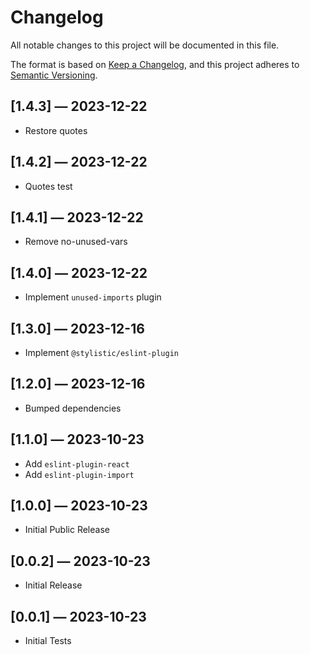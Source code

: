 # Changelog

All notable changes to this project will be documented in this file.

The format is based on [Keep a Changelog](https://keepachangelog.com/en/1.0.0/),
and this project adheres to [Semantic Versioning](https://semver.org/spec/v2.0.0.html).

## [1.4.3] — 2023-12-22

- Restore quotes

## [1.4.2] — 2023-12-22

- Quotes test

## [1.4.1] — 2023-12-22

- Remove no-unused-vars

## [1.4.0] — 2023-12-22

- Implement `unused-imports` plugin

## [1.3.0] — 2023-12-16

- Implement `@stylistic/eslint-plugin`

## [1.2.0] — 2023-12-16

- Bumped dependencies

## [1.1.0] — 2023-10-23

- Add `eslint-plugin-react`
- Add `eslint-plugin-import`

## [1.0.0] — 2023-10-23

- Initial Public Release

## [0.0.2] — 2023-10-23

- Initial Release

## [0.0.1] — 2023-10-23

- Initial Tests
